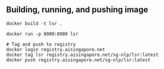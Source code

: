 ## Building, running, and pushing image
```
docker build -t lsr .

docker run -p 8000:8000 lsr

# Tag and push to registry
docker login registry.aisingapore.net
docker tag lsr registry.aisingapore.net/sg-nlp/lsr:latest
docker push registry.aisingapore.net/sg-nlp/lsr:latest
```